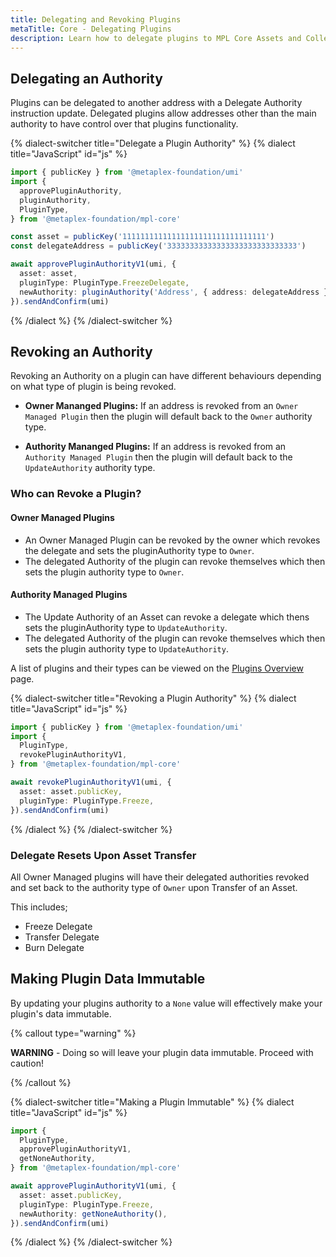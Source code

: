 ```yaml
---
title: Delegating and Revoking Plugins
metaTitle: Core - Delegating Plugins
description: Learn how to delegate plugins to MPL Core Assets and Collections
---
```


## Delegating an Authority

Plugins can be delegated to another address with a Delegate Authority instruction update. Delegated plugins allow addresses other than the main authority to have control over that plugins functionality.

{% dialect-switcher title="Delegate a Plugin Authority" %}
{% dialect title="JavaScript" id="js" %}

```ts
import { publicKey } from '@metaplex-foundation/umi'
import {
  approvePluginAuthority,
  pluginAuthority,
  PluginType,
} from '@metaplex-foundation/mpl-core'

const asset = publicKey('11111111111111111111111111111111')
const delegateAddress = publicKey('33333333333333333333333333333')

await approvePluginAuthorityV1(umi, {
  asset: asset,
  pluginType: PluginType.FreezeDelegate,
  newAuthority: pluginAuthority('Address', { address: delegateAddress }),
}).sendAndConfirm(umi)
```

{% /dialect %}
{% /dialect-switcher %}

## Revoking an Authority

Revoking an Authority on a plugin can have different behaviours depending on what type of plugin is being revoked.

- **Owner Mananged Plugins:** If an address is revoked from an `Owner Managed Plugin` then the plugin will default back to the `Owner` authority type.

- **Authority Mananged Plugins:** If an address is revoked from an `Authority Managed Plugin` then the plugin will default back to the `UpdateAuthority` authority type.

### Who can Revoke a Plugin?

#### Owner Managed Plugins

- An Owner Managed Plugin can be revoked by the owner which revokes the delegate and sets the pluginAuthority type to `Owner`.
- The delegated Authority of the plugin can revoke themselves which then sets the plugin authority type to `Owner`.

#### Authority Managed Plugins

- The Update Authority of an Asset can revoke a delegate which thens sets the pluginAuthority type to `UpdateAuthority`.
- The delegated Authority of the plugin can revoke themselves which then sets the plugin authority type to `UpdateAuthority`.

A list of plugins and their types can be viewed on the [Plugins Overview](/core/plugins) page.

{% dialect-switcher title="Revoking a Plugin Authority" %}
{% dialect title="JavaScript" id="js" %}

```ts
import { publicKey } from '@metaplex-foundation/umi'
import {
  PluginType,
  revokePluginAuthorityV1,
} from '@metaplex-foundation/mpl-core'

await revokePluginAuthorityV1(umi, {
  asset: asset.publicKey,
  pluginType: PluginType.Freeze,
}).sendAndConfirm(umi)
```

{% /dialect %}
{% /dialect-switcher %}

### Delegate Resets Upon Asset Transfer

All Owner Managed plugins will have their delegated authorities revoked and set back to the authority type of `Owner` upon Transfer of an Asset.

This includes;

- Freeze Delegate
- Transfer Delegate
- Burn Delegate

## Making Plugin Data Immutable

By updating your plugins authority to a `None` value will effectively make your plugin's data immutable.

{% callout type="warning" %}

**WARNING** - Doing so will leave your plugin data immutable. Proceed with caution!

{% /callout %}

{% dialect-switcher title="Making a Plugin Immutable" %}
{% dialect title="JavaScript" id="js" %}

```ts
import {
  PluginType,
  approvePluginAuthorityV1,
  getNoneAuthority,
} from '@metaplex-foundation/mpl-core'

await approvePluginAuthorityV1(umi, {
  asset: asset.publicKey,
  pluginType: PluginType.Freeze,
  newAuthority: getNoneAuthority(),
}).sendAndConfirm(umi)
```

{% /dialect %}
{% /dialect-switcher %}
